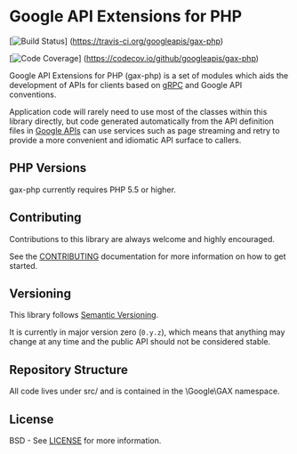 Google API Extensions for PHP
=================================

[![Build Status](https://img.shields.io/travis/googleapis/gax-php.svg)]
(https://travis-ci.org/googleapis/gax-php)

[![Code Coverage](https://img.shields.io/codecov/c/github/googleapis/gax-php.svg)]
(https://codecov.io/github/googleapis/gax-php)

Google API Extensions for PHP (gax-php) is a set of modules which aids
the development of APIs for clients based on [gRPC][] and Google API
conventions.

Application code will rarely need to use most of the classes within this library
directly, but code generated automatically from the API definition files in
[Google APIs][] can use services such as page streaming and retry to
provide a more convenient and idiomatic API surface to callers.

[gRPC]: http://grpc.io
[Google APIs]: https://github.com/googleapis/googleapis/


PHP Versions
----------------

gax-php currently requires PHP 5.5 or higher.


Contributing
------------

Contributions to this library are always welcome and highly encouraged.

See the [CONTRIBUTING][] documentation for more information on how to get started.

[CONTRIBUTING]: https://github.com/googleapis/gax-php/blob/master/CONTRIBUTING.md


Versioning
----------

This library follows [Semantic Versioning][].

It is currently in major version zero (``0.y.z``), which means that anything
may change at any time and the public API should not be considered
stable.

[Semantic Versioning]: http://semver.org/


Repository Structure
-------

All code lives under src/ and is contained in the \Google\GAX namespace.


License
-------

BSD - See [LICENSE][] for more information.

[LICENSE]: https://github.com/googleapis/gax-php/blob/master/LICENSE
